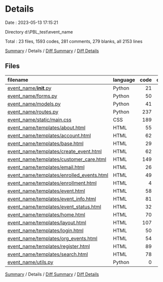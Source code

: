 # Details

Date : 2023-05-13 17:15:21

Directory d:\\PBL_test\\event_name

Total : 23 files,  1593 codes, 281 comments, 279 blanks, all 2153 lines

[Summary](results.md) / Details / [Diff Summary](diff.md) / [Diff Details](diff-details.md)

## Files
| filename | language | code | comment | blank | total |
| :--- | :--- | ---: | ---: | ---: | ---: |
| [event_name/__init__.py](/event_name/__init__.py) | Python | 21 | 0 | 9 | 30 |
| [event_name/forms.py](/event_name/forms.py) | Python | 50 | 79 | 18 | 147 |
| [event_name/models.py](/event_name/models.py) | Python | 41 | 47 | 26 | 114 |
| [event_name/routes.py](/event_name/routes.py) | Python | 237 | 52 | 83 | 372 |
| [event_name/static/main.css](/event_name/static/main.css) | CSS | 189 | 20 | 47 | 256 |
| [event_name/templates/about.html](/event_name/templates/about.html) | HTML | 55 | 1 | 8 | 64 |
| [event_name/templates/account.html](/event_name/templates/account.html) | HTML | 62 | 0 | 6 | 68 |
| [event_name/templates/base.html](/event_name/templates/base.html) | HTML | 29 | 35 | 3 | 67 |
| [event_name/templates/create_event.html](/event_name/templates/create_event.html) | HTML | 62 | 0 | 0 | 62 |
| [event_name/templates/customer_care.html](/event_name/templates/customer_care.html) | HTML | 149 | 0 | 7 | 156 |
| [event_name/templates/email.html](/event_name/templates/email.html) | HTML | 26 | 0 | 2 | 28 |
| [event_name/templates/enrolled_events.html](/event_name/templates/enrolled_events.html) | HTML | 49 | 0 | 6 | 55 |
| [event_name/templates/enrollment.html](/event_name/templates/enrollment.html) | HTML | 4 | 0 | 1 | 5 |
| [event_name/templates/event.html](/event_name/templates/event.html) | HTML | 58 | 0 | 5 | 63 |
| [event_name/templates/event_info.html](/event_name/templates/event_info.html) | HTML | 81 | 0 | 6 | 87 |
| [event_name/templates/event_status.html](/event_name/templates/event_status.html) | HTML | 32 | 0 | 8 | 40 |
| [event_name/templates/home.html](/event_name/templates/home.html) | HTML | 70 | 0 | 8 | 78 |
| [event_name/templates/layout.html](/event_name/templates/layout.html) | HTML | 107 | 32 | 9 | 148 |
| [event_name/templates/login.html](/event_name/templates/login.html) | HTML | 50 | 0 | 5 | 55 |
| [event_name/templates/org_events.html](/event_name/templates/org_events.html) | HTML | 54 | 0 | 7 | 61 |
| [event_name/templates/register.html](/event_name/templates/register.html) | HTML | 89 | 0 | 6 | 95 |
| [event_name/templates/search.html](/event_name/templates/search.html) | HTML | 78 | 0 | 7 | 85 |
| [event_name/utils.py](/event_name/utils.py) | Python | 0 | 15 | 2 | 17 |

[Summary](results.md) / Details / [Diff Summary](diff.md) / [Diff Details](diff-details.md)